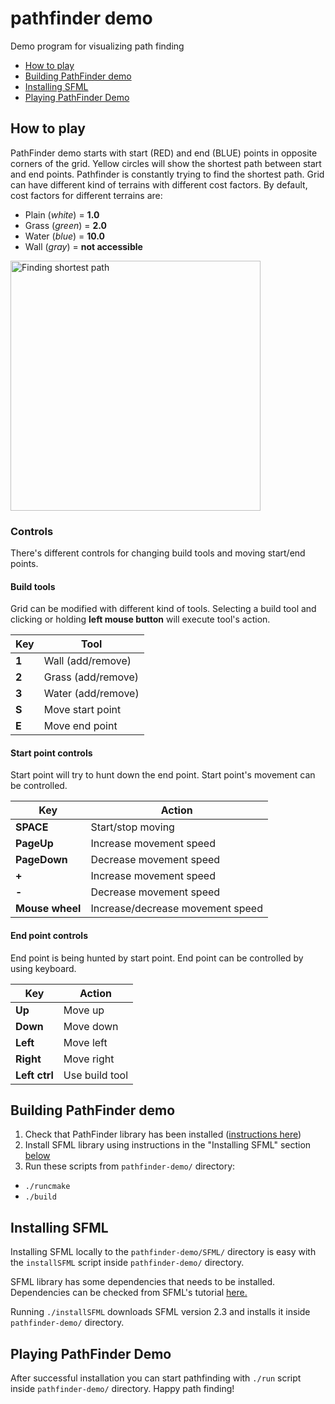 # pathfinder demo
Demo program for visualizing path finding

* <a href="#how-to-play">How to play</a>
* <a href="#building-pathfinder-demo">Building PathFinder demo</a>
* <a href="#installing-sfml">Installing SFML</a>
* <a href="#playing-pathfinder-demo">Playing PathFinder Demo</a>

## How to play

PathFinder demo starts with start (RED) and end (BLUE) points in opposite corners of the grid. 
Yellow circles will show the shortest path between start and end points. 
Pathfinder is constantly trying to find the shortest path. Grid can have different kind of terrains with
different cost factors. By default, cost factors for different terrains are:

- Plain (*white*) = **1.0**
- Grass (*green*) = **2.0**
- Water (*blue*) = **10.0**
- Wall (*gray*) = **not accessible**

<img src="https://github.com/valtteripyyhtia/pathfinder/blob/master/dokumentit/images/pathfinder-basic-01.png?raw=true" alt="Finding shortest path" width="400px" />

### Controls

There's different controls for changing build tools and moving start/end points.

#### Build tools

Grid can be modified with different kind of tools. Selecting a build tool and 
clicking or holding **left mouse button** will execute tool's action.

Key   | Tool
------| -----------------
**1**     | Wall (add/remove)
**2**     | Grass (add/remove)
**3**     | Water (add/remove)
**S**     | Move start point
**E**     | Move end point

#### Start point controls

Start point will try to hunt down the end point. Start point's movement can be controlled.

Key             | Action
----------------|--------------------
**SPACE**       | Start/stop moving
**PageUp**      | Increase movement speed
**PageDown**    | Decrease movement speed
**+**           | Increase movement speed
**-**           | Decrease movement speed
**Mouse wheel** | Increase/decrease movement speed

#### End point controls

End point is being hunted by start point. End point can be controlled by using keyboard.

Key             | Action
----------------|--------------------
**Up**          | Move up 
**Down**        | Move down
**Left**        | Move left
**Right**       | Move right
**Left ctrl**   | Use build tool

## Building PathFinder demo

1. Check that PathFinder library has been installed (<a href="https://github.com/valtteripyyhtia/pathfinder#installing-pathfinder-library">instructions here</a>)
2. Install SFML library using instructions in the "Installing SFML" section <a href="#installing-sfml">below</a>
3. Run these scripts from <code>pathfinder-demo/</code> directory:
  - <code>./runcmake</code>
  - <code>./build</code>

## Installing SFML

Installing SFML locally to the <code>pathfinder-demo/SFML/</code> directory is easy with the <code>installSFML</code> script inside <code>pathfinder-demo/</code> directory.

SFML library has some dependencies that needs to be installed. Dependencies can be checked from SFML's tutorial <a href="http://www.sfml-dev.org/tutorials/2.3/compile-with-cmake.php#installing-dependencies">here.</a>

Running <code>./installSFML</code> downloads SFML version 2.3 and installs it inside <code>pathfinder-demo/</code> directory.

## Playing PathFinder Demo

After successful installation you can start pathfinding with <code>./run</code> script inside <code>pathfinder-demo/</code> directory. Happy path finding!
